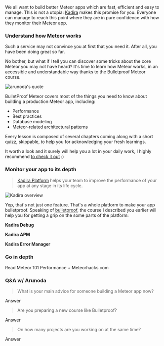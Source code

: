 We all want to build better Meteor apps which are fast, efficient and easy to manage. This is not a utopia:  [Kadira](https://kadira.io) makes this promise for you. Everyone can manage to reach this point where they are in pure confidence with how they monitor their Meteor app.

### Understand how Meteor works
Such a service may not convince you at first that you need it. After all, you have been doing great so far. 

No bother, but what if I tell you can discover some tricks about the core Meteor you may not have heard? It's time to learn how Meteor works, in an accessible and understandable way thanks to the Bulletproof Meteor course.

![arunoda's quote](/content/images/2016/05/Capture-d-e-cran-2016-05-23-23-51-55.png)

BulletProof Meteor covers most of the things you need to know about building a production Meteor app, including:

* Performance
* Best practices
* Database modeling
* Meteor-related architectural patterns

Every lesson is composed of several chapters coming along with a short quizz, skippable, to help you for acknowledging your fresh learnings.

It worth a look and it surely will help you a lot in your daily work, I highly recommend [to check it out](https://bulletproofmeteor.com/basics/introduction) :)

### Monitor your app to its depth
>[Kadira Platform](https://kadira.io/platform) helps your team to improve the performance of your app at any stage in its life cycle.

![Kadira overview](https://cldup.com/yKMbqySHor.png)

Yep, that's not just one feature. That's a whole platform to make your app bulletproof. Speaking of [bulletproof](https://bulletproofmeteor.com/basics/introduction), the course I described you earlier will help you for getting a grip on the some parts of the platform: 

**Kadira Debug**

**Kadira APM**

**Kadira Error Manager**

### Go in depth
Read Meteor 101 Performance + Meteorhacks.com

### Q&A w/ Arunoda
> What is your main advice for someone building a Meteor app now?

Answer

>Are you preparing a new course like Bulletproof?

Answer

>On how many projects are you working on at the same time?

Answer
